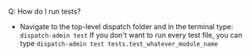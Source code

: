 Q: How do I run tests?
* Navigate to the top-level dispatch folder and in the terminal type: `dispatch-admin test`
  If you don't want to run every test file, you can type `dispatch-admin test tests.test_whatever_module_name`
